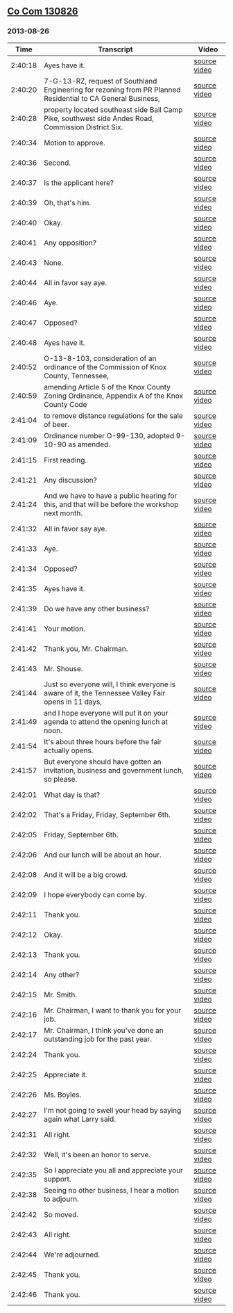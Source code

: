 ## [Co Com 130826](https://archive.org/details/CoCom130826)
### 2013-08-26
| Time| Transcript| Video|
|---------|---------------------------------------------------------------------------------------------------------------------------------------|--------------------------------------------------------------------|
| 2:40:18| Ayes have it.| [source video](https://archive.org/details/CoCom130826?start=9618)|
| 2:40:20| 7-G-13-RZ, request of Southland Engineering for rezoning from PR Planned Residential to CA General Business,| [source video](https://archive.org/details/CoCom130826?start=9620)|
| 2:40:28| property located southeast side Ball Camp Pike, southwest side Andes Road, Commission District Six.| [source video](https://archive.org/details/CoCom130826?start=9628)|
| 2:40:34| Motion to approve.| [source video](https://archive.org/details/CoCom130826?start=9634)|
| 2:40:36| Second.| [source video](https://archive.org/details/CoCom130826?start=9636)|
| 2:40:37| Is the applicant here?| [source video](https://archive.org/details/CoCom130826?start=9637)|
| 2:40:39| Oh, that's him.| [source video](https://archive.org/details/CoCom130826?start=9639)|
| 2:40:40| Okay.| [source video](https://archive.org/details/CoCom130826?start=9640)|
| 2:40:41| Any opposition?| [source video](https://archive.org/details/CoCom130826?start=9641)|
| 2:40:43| None.| [source video](https://archive.org/details/CoCom130826?start=9643)|
| 2:40:44| All in favor say aye.| [source video](https://archive.org/details/CoCom130826?start=9644)|
| 2:40:46| Aye.| [source video](https://archive.org/details/CoCom130826?start=9646)|
| 2:40:47| Opposed?| [source video](https://archive.org/details/CoCom130826?start=9647)|
| 2:40:48| Ayes have it.| [source video](https://archive.org/details/CoCom130826?start=9648)|
| 2:40:52| O-13-8-103, consideration of an ordinance of the Commission of Knox County, Tennessee,| [source video](https://archive.org/details/CoCom130826?start=9652)|
| 2:40:59| amending Article 5 of the Knox County Zoning Ordinance, Appendix A of the Knox County Code| [source video](https://archive.org/details/CoCom130826?start=9659)|
| 2:41:04| to remove distance regulations for the sale of beer.| [source video](https://archive.org/details/CoCom130826?start=9664)|
| 2:41:09| Ordinance number O-99-130, adopted 9-10-90 as amended.| [source video](https://archive.org/details/CoCom130826?start=9669)|
| 2:41:15| First reading.| [source video](https://archive.org/details/CoCom130826?start=9675)|
| 2:41:21| Any discussion?| [source video](https://archive.org/details/CoCom130826?start=9681)|
| 2:41:24| And we have to have a public hearing for this, and that will be before the workshop next month.| [source video](https://archive.org/details/CoCom130826?start=9684)|
| 2:41:32| All in favor say aye.| [source video](https://archive.org/details/CoCom130826?start=9692)|
| 2:41:33| Aye.| [source video](https://archive.org/details/CoCom130826?start=9693)|
| 2:41:34| Opposed?| [source video](https://archive.org/details/CoCom130826?start=9694)|
| 2:41:35| Ayes have it.| [source video](https://archive.org/details/CoCom130826?start=9695)|
| 2:41:39| Do we have any other business?| [source video](https://archive.org/details/CoCom130826?start=9699)|
| 2:41:41| Your motion.| [source video](https://archive.org/details/CoCom130826?start=9701)|
| 2:41:42| Thank you, Mr. Chairman.| [source video](https://archive.org/details/CoCom130826?start=9702)|
| 2:41:43| Mr. Shouse.| [source video](https://archive.org/details/CoCom130826?start=9703)|
| 2:41:44| Just so everyone will, I think everyone is aware of it, the Tennessee Valley Fair opens in 11 days,| [source video](https://archive.org/details/CoCom130826?start=9704)|
| 2:41:49| and I hope everyone will put it on your agenda to attend the opening lunch at noon.| [source video](https://archive.org/details/CoCom130826?start=9709)|
| 2:41:54| It's about three hours before the fair actually opens.| [source video](https://archive.org/details/CoCom130826?start=9714)|
| 2:41:57| But everyone should have gotten an invitation, business and government lunch, so please.| [source video](https://archive.org/details/CoCom130826?start=9717)|
| 2:42:01| What day is that?| [source video](https://archive.org/details/CoCom130826?start=9721)|
| 2:42:02| That's a Friday, Friday, September 6th.| [source video](https://archive.org/details/CoCom130826?start=9722)|
| 2:42:05| Friday, September 6th.| [source video](https://archive.org/details/CoCom130826?start=9725)|
| 2:42:06| And our lunch will be about an hour.| [source video](https://archive.org/details/CoCom130826?start=9726)|
| 2:42:08| And it will be a big crowd.| [source video](https://archive.org/details/CoCom130826?start=9728)|
| 2:42:09| I hope everybody can come by.| [source video](https://archive.org/details/CoCom130826?start=9729)|
| 2:42:11| Thank you.| [source video](https://archive.org/details/CoCom130826?start=9731)|
| 2:42:12| Okay.| [source video](https://archive.org/details/CoCom130826?start=9732)|
| 2:42:13| Thank you.| [source video](https://archive.org/details/CoCom130826?start=9733)|
| 2:42:14| Any other?| [source video](https://archive.org/details/CoCom130826?start=9734)|
| 2:42:15| Mr. Smith.| [source video](https://archive.org/details/CoCom130826?start=9735)|
| 2:42:16| Mr. Chairman, I want to thank you for your job.| [source video](https://archive.org/details/CoCom130826?start=9736)|
| 2:42:17| Mr. Chairman, I think you've done an outstanding job for the past year.| [source video](https://archive.org/details/CoCom130826?start=9737)|
| 2:42:24| Thank you.| [source video](https://archive.org/details/CoCom130826?start=9744)|
| 2:42:25| Appreciate it.| [source video](https://archive.org/details/CoCom130826?start=9745)|
| 2:42:26| Ms. Boyles.| [source video](https://archive.org/details/CoCom130826?start=9746)|
| 2:42:27| I'm not going to swell your head by saying again what Larry said.| [source video](https://archive.org/details/CoCom130826?start=9747)|
| 2:42:31| All right.| [source video](https://archive.org/details/CoCom130826?start=9751)|
| 2:42:32| Well, it's been an honor to serve.| [source video](https://archive.org/details/CoCom130826?start=9752)|
| 2:42:35| So I appreciate you all and appreciate your support.| [source video](https://archive.org/details/CoCom130826?start=9755)|
| 2:42:38| Seeing no other business, I hear a motion to adjourn.| [source video](https://archive.org/details/CoCom130826?start=9758)|
| 2:42:42| So moved.| [source video](https://archive.org/details/CoCom130826?start=9762)|
| 2:42:43| All right.| [source video](https://archive.org/details/CoCom130826?start=9763)|
| 2:42:44| We're adjourned.| [source video](https://archive.org/details/CoCom130826?start=9764)|
| 2:42:45| Thank you.| [source video](https://archive.org/details/CoCom130826?start=9765)|
| 2:42:46| Thank you.| [source video](https://archive.org/details/CoCom130826?start=9766)|

